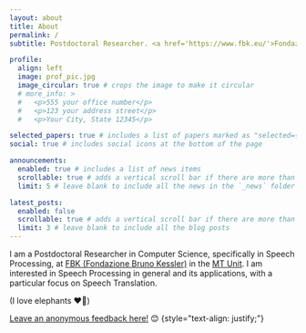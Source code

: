 ```yaml
---
layout: about
title: About
permalink: /
subtitle: Postdoctoral Researcher. <a href='https://www.fbk.eu/'>Fondazione Bruno Kessler</a>.

profile:
  align: left
  image: prof_pic.jpg
  image_circular: true # crops the image to make it circular
  # more_info: >
  #   <p>555 your office number</p>
  #   <p>123 your address street</p>
  #   <p>Your City, State 12345</p>

selected_papers: true # includes a list of papers marked as "selected={true}"
social: true # includes social icons at the bottom of the page

announcements:
  enabled: true # includes a list of news items
  scrollable: true # adds a vertical scroll bar if there are more than 3 news items
  limit: 5 # leave blank to include all the news in the `_news` folder

latest_posts:
  enabled: false
  scrollable: true # adds a vertical scroll bar if there are more than 3 new posts items
  limit: 3 # leave blank to include all the blog posts
---
```


I am a Postdoctoral Researcher in Computer Science, specifically in Speech Processing, at [FBK (Fondazione Bruno Kessler)](https://www.fbk.eu/) in the [MT Unit](https://mt.fbk.eu/). I am interested in Speech Processing in general and its applications, with a particular focus on Speech Translation. 

(I love elephants ♥️🐘)

[Leave an anonymous feedback here!](https://www.admonymous.co/sarapapi) 😊
{style="text-align: justify;"}
